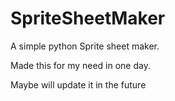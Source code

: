 # SpriteSheetMaker
A simple python Sprite sheet maker.

Made this for my need in one day.

Maybe will update it in the future
